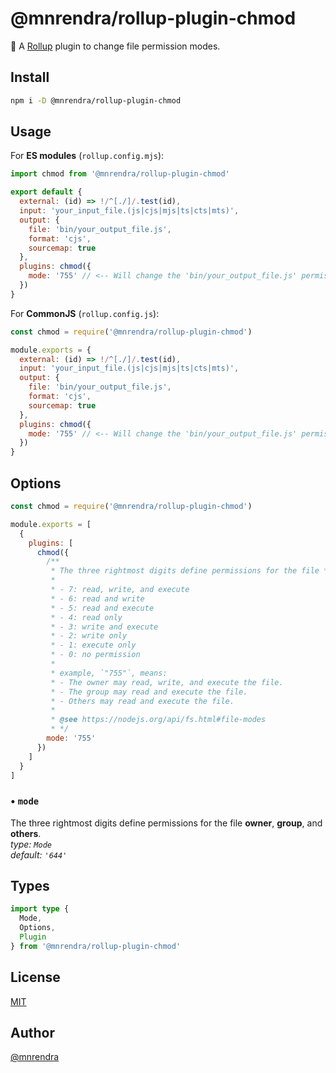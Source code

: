# @mnrendra/rollup-plugin-chmod
🍣 A [Rollup](https://rollupjs.org/) plugin to change file permission modes.

## Install
```bash
npm i -D @mnrendra/rollup-plugin-chmod
```

## Usage
For **ES modules** (`rollup.config.mjs`):
```javascript
import chmod from '@mnrendra/rollup-plugin-chmod'

export default {
  external: (id) => !/^[./]/.test(id),
  input: 'your_input_file.(js|cjs|mjs|ts|cts|mts)',
  output: {
    file: 'bin/your_output_file.js',
    format: 'cjs',
    sourcemap: true
  },
  plugins: chmod({
    mode: '755' // <-- Will change the 'bin/your_output_file.js' permission mode to '-rwxr-xr-x'
  })
}
```
For **CommonJS** (`rollup.config.js`):
```javascript
const chmod = require('@mnrendra/rollup-plugin-chmod')

module.exports = {
  external: (id) => !/^[./]/.test(id),
  input: 'your_input_file.(js|cjs|mjs|ts|cts|mts)',
  output: {
    file: 'bin/your_output_file.js',
    format: 'cjs',
    sourcemap: true
  },
  plugins: chmod({
    mode: '755' // <-- Will change the 'bin/your_output_file.js' permission mode to '-rwxr-xr-x'
  })
}
```

## Options
```javascript
const chmod = require('@mnrendra/rollup-plugin-chmod')

module.exports = [
  {
    plugins: [
      chmod({
        /**
         * The three rightmost digits define permissions for the file **owner**, **group**, and **others**.
         *
         * - 7: read, write, and execute
         * - 6: read and write
         * - 5: read and execute
         * - 4: read only
         * - 3: write and execute
         * - 2: write only
         * - 1: execute only
         * - 0: no permission
         *
         * example, `"755"`, means:
         * - The owner may read, write, and execute the file.
         * - The group may read and execute the file.
         * - Others may read and execute the file.
         *
         * @see https://nodejs.org/api/fs.html#file-modes
         * */
        mode: '755'
      })
    ]
  }
]
```

### • `mode`
The three rightmost digits define permissions for the file **owner**, **group**, and **others**.<br/>
*type: `Mode`*<br/>
*default: `'644'`*

## Types
```typescript
import type {
  Mode,
  Options,
  Plugin
} from '@mnrendra/rollup-plugin-chmod'
```

## License
[MIT](https://github.com/mnrendra/rollup-plugin-chmod/blob/HEAD/LICENSE)

## Author
[@mnrendra](https://github.com/mnrendra)
